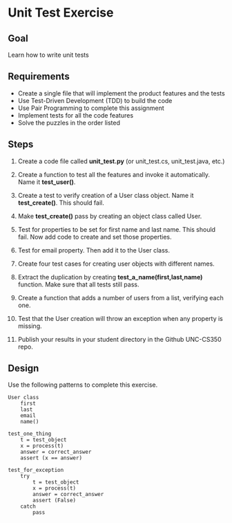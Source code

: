 # Unit Test Exercise

## Goal

Learn how to write unit tests


## Requirements

* Create a single file that will implement the product features and the tests
* Use Test-Driven Development (TDD) to build the code
* Use Pair Programming to complete this assignment
* Implement tests for all the code features
* Solve the puzzles in the order listed


## Steps

1. Create a code file called **unit_test.py** (or unit_test.cs, unit_test.java, etc.)

2. Create a function to test all the features and invoke it automatically.  Name it **test_user()**.

3. Create a test to verify creation of a User class object.  Name it **test_create()**.  This should fail.

4. Make **test_create()** pass by creating an object class called User.

5. Test for properties to be set for first name and last name.  This should fail.  Now add code to create and set those properties.

6. Test for email property.  Then add it to the User class.

7. Create four test cases for creating user objects with different names.

8. Extract the duplication by creating **test_a_name(first,last,name)** function.  Make sure that all tests still pass.

9. Create a function that adds a number of users from a list, verifying each one.

10. Test that the User creation will throw an exception when any property is missing.

11. Publish your results in your student directory in the Github UNC-CS350 repo.


## Design

Use the following patterns to complete this exercise.

    User class
        first
        last
        email
        name()

    test_one_thing
        t = test_object
        x = process(t)
        answer = correct_answer
        assert (x == answer)

    test_for_exception
        try
            t = test_object
            x = process(t)
            answer = correct_answer
            assert (False)
        catch
            pass


